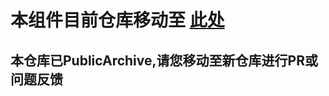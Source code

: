 # 本组件目前仓库移动至 [此处](https://github.com/DavidSciMeow/PowerfulMeowLibrary/tree/master/Meow.Weather)  
## 本仓库已PublicArchive,请您移动至新仓库进行PR或问题反馈
